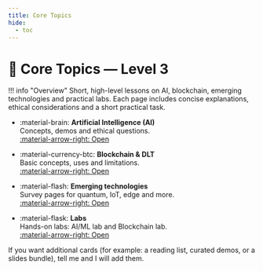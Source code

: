 ```yaml
---
title: Core Topics
hide:
  - toc
---
```


# 📰 Core Topics — Level 3

!!! info "Overview"
	Short, high-level lessons on AI, blockchain, emerging technologies and practical labs. Each page includes concise explanations, ethical considerations and a short practical task.

<div class="grid cards" markdown>

-   :material-brain: **Artificial Intelligence (AI)**  
	Concepts, demos and ethical questions.  
	[:material-arrow-right: Open](level-3/core-topics/ai.md)

-   :material-currency-btc: **Blockchain & DLT**  
	Basic concepts, uses and limitations.  
	[:material-arrow-right: Open](level-3/core-topics/blockchain.md)

-   :material-flash: **Emerging technologies**  
	Survey pages for quantum, IoT, edge and more.  
	[:material-arrow-right: Open](level-3/core-topics/emerging-technologies.md)

-   :material-flask: **Labs**  
	Hands-on labs: AI/ML lab and Blockchain lab.  
	[:material-arrow-right: Open](level-3/core-topics/labs/README.md)

</div>

If you want additional cards (for example: a reading list, curated demos, or a slides bundle), tell me and I will add them.

